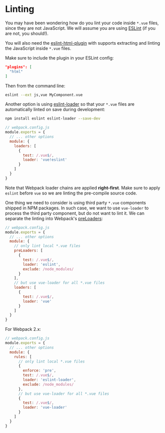 # Linting

You may have been wondering how do you lint your code inside `*.vue` files, since they are not JavaScript. We will assume you are using [ESLint](http://eslint.org/) (if you are not, you should!).

You will also need the [eslint-html-plugin](https://github.com/BenoitZugmeyer/eslint-plugin-html) with supports extracting and linting the JavaScript inside `*.vue` files.

Make sure to include the plugin in your ESLint config:

``` json
"plugins": [
  "html"
]
```

Then from the command line:

``` bash
eslint --ext js,vue MyComponent.vue
```

Another option is using [eslint-loader](https://github.com/MoOx/eslint-loader) so that your `*.vue` files are automatically linted on save during development:

``` bash
npm install eslint eslint-loader --save-dev
```

``` js
// webpack.config.js
module.exports = {
  // ... other options
  module: {
    loaders: [
      {
        test: /.vue$/,
        loader: 'vue!eslint'
      }
    ]
  }
}
```

Note that Webpack loader chains are applied **right-first**. Make sure to apply `eslint` before `vue` so we are linting the pre-compile source code.

One thing we need to consider is using third party `*.vue` components shipped in NPM packages. In such case, we want to use `vue-loader` to process the third party component, but do not want to lint it. We can separate the linting into Webpack's [preLoaders](https://webpack.github.io/docs/loaders.html#loader-order):

``` js
// webpack.config.js
module.exports = {
  // ... other options
  module: {
    // only lint local *.vue files
    preLoaders: [
      {
        test: /.vue$/,
        loader: 'eslint',
        exclude: /node_modules/
      }
    ],
    // but use vue-loader for all *.vue files
    loaders: [
      {
        test: /.vue$/,
        loader: 'vue'
      }
    ]
  }
}
```

For Webpack 2.x:

``` js
// webpack.config.js
module.exports = {
  // ... other options
  module: {
    rules: [
      // only lint local *.vue files
      {
        enforce: 'pre',
        test: /.vue$/,
        loader: 'eslint-loader',
        exclude: /node_modules/
      },
      // but use vue-loader for all *.vue files
      {
        test: /.vue$/,
        loader: 'vue-loader'
      }
    ]
  }
}
```
